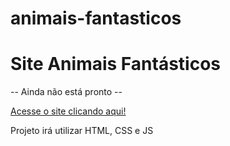 # animais-fantasticos

<h1>Site Animais Fantásticos</h1>
<p>-- Ainda não está pronto --</p>
<a href="https://c0nant.github.io/animais-fantasticos/">Acesse o site clicando aqui!</a>
<p>Projeto irá utilizar HTML, CSS e JS</p>
